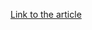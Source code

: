 [Link to the article](https://www.securityweek.com/plchound-aims-to-improve-detection-of-internet-exposed-ics/)
